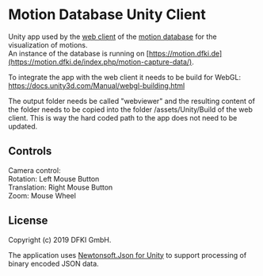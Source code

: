 
# Motion Database Unity Client


Unity app used by the [web client](https://github.com/eherr/motion_database_webclient) of the [motion database](https://github.com/eherr/motion_database_server) for the visualization of motions.  
An instance of the database is running on [https://motion.dfki.de](https://motion.dfki.de/index.php/motion-capture-data/).

To integrate the app with the web client it needs to be build for WebGL:
https://docs.unity3d.com/Manual/webgl-building.html

The output folder needs be called "webviewer" and the resulting content of the folder needs to be copied into the folder /assets/Unity/Build of the web client. This is way the hard coded path to the app does not need to be updated.

## Controls

Camera control:  
Rotation: Left Mouse Button  
Translation: Right Mouse Button  
Zoom: Mouse Wheel  



## License
Copyright (c) 2019 DFKI GmbH. 

The application uses [Newtonsoft.Json for Unity](https://github.com/jilleJr/Newtonsoft.Json-for-Unity) to support processing of binary encoded JSON data.
